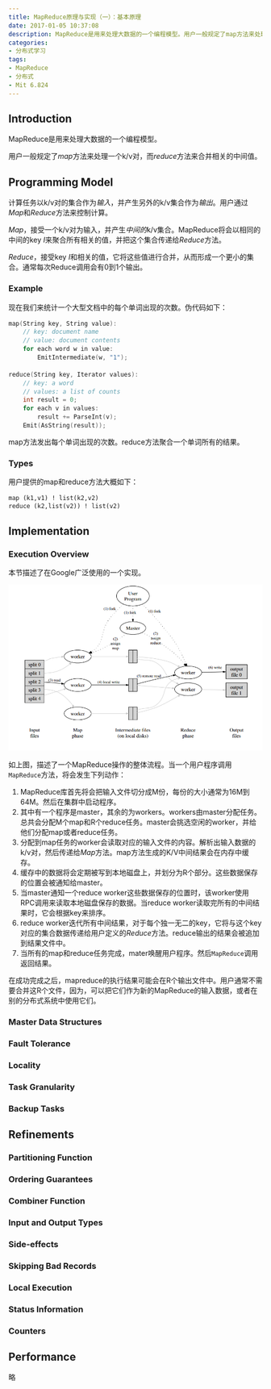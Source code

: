 ```yaml
---
title: MapReduce原理与实现（一）：基本原理
date: 2017-01-05 10:37:08
description: MapReduce是用来处理大数据的一个编程模型。用户一般规定了map方法来处理一个k/v对，而reduce方法来合并相关的中间值。计算任务以k/v对的集合作为输入，并产生另外的k/v集合作为输出。用户通过Map和Reduce方法来控制计算。...
categories:
- 分布式学习
tags:
- MapReduce
- 分布式
- Mit 6.824
---
```


## Introduction

MapReduce是用来处理大数据的一个编程模型。

用户一般规定了*map*方法来处理一个k/v对，而*reduce*方法来合并相关的中间值。

## Programming Model

计算任务以k/v对的集合作为*输入*，并产生另外的k/v集合作为*输出*。用户通过*Map*和*Reduce*方法来控制计算。

*Map*，接受一个k/v对为输入，并产生*中间的*k/v集合。MapReduce将会以相同的中间的key *I*来聚合所有相关的值，并把这个集合传递给*Reduce*方法。

*Reduce*，接受key *I*和相关的值，它将这些值进行合并，从而形成一个更小的集合。通常每次Reduce调用会有0到1个输出。

### Example

现在我们来统计一个大型文档中的每个单词出现的次数。伪代码如下：

``` c++
map(String key, String value):
	// key: document name
	// value: document contents
	for each word w in value:
		EmitIntermediate(w, "1");

reduce(String key, Iterator values):
	// key: a word
	// values: a list of counts
	int result = 0;
	for each v in values:
		result += ParseInt(v);
	Emit(AsString(result));
```

map方法发出每个单词出现的次数。reduce方法聚合一个单词所有的结果。

### Types

用户提供的map和reduce方法大概如下：

	map (k1,v1) ! list(k2,v2)
	reduce (k2,list(v2)) ! list(v2)

## Implementation

### Execution Overview

本节描述了在Google广泛使用的一个实现。

![](/images/mapreduce_implement_01.png)

如上图，描述了一个MapReduce操作的整体流程。当一个用户程序调用`MapReduce`方法，将会发生下列动作：

1. MapReduce库首先将会把输入文件切分成M份，每份的大小通常为16M到64M。然后在集群中启动程序。
2. 其中有一个程序是master，其余的为workers。workers由master分配任务。总共会分配M个map和R个reduce任务。master会挑选空闲的worker，并给他们分配map或者reduce任务。
3. 分配到map任务的worker会读取对应的输入文件的内容。解析出输入数据的k/v对，然后传递给*Map*方法。map方法生成的K/V中间结果会在内存中缓存。
4. 缓存中的数据将会定期被写到本地磁盘上，并划分为R个部分。这些数据保存的位置会被通知给master。
5. 当master通知一个reduce worker这些数据保存的位置时，该worker使用RPC调用来读取本地磁盘保存的数据。当reduce worker读取完所有的中间结果时，它会根据key来排序。
6. reduce worker迭代所有中间结果，对于每个独一无二的key，它将与这个key对应的集合数据传递给用户定义的*Reduce*方法。reduce输出的结果会被追加到结果文件中。
7. 当所有的map和reduce任务完成，mater唤醒用户程序。然后`MapReduce`调用返回结果。

在成功完成之后，mapreduce的执行结果可能会在R个输出文件中。用户通常不需要合并这R个文件，因为，可以把它们作为新的MapReduce的输入数据，或者在别的分布式系统中使用它们。

### Master Data Structures

### Fault Tolerance

### Locality

### Task Granularity

### Backup Tasks

## Refinements

### Partitioning Function

### Ordering Guarantees

### Combiner Function

### Input and Output Types

### Side-effects

### Skipping Bad Records

### Local Execution

### Status Information

### Counters

## Performance

略







